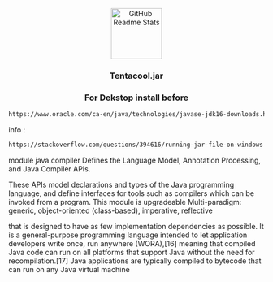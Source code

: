 
<p align="center">
 <img width="100px" src="https://upload.wikimedia.org/wikipedia/commons/8/8f/Nuvola_mimetypes_java_jar.png" align="center" alt="GitHub Readme Stats" />
</p>

<h3 align="center"><b>Tentacool.jar</b></h3>
<h3 align="center">For Dekstop install before </h3>


```md
https://www.oracle.com/ca-en/java/technologies/javase-jdk16-downloads.html
```
info :
```md
https://stackoverflow.com/questions/394616/running-jar-file-on-windows

```
module java.compiler
Defines the Language Model, Annotation Processing, and Java Compiler APIs.

These APIs model declarations and types of the Java programming language, and define interfaces for tools such as compilers which can be invoked from a program.
This module is upgradeable
Multi-paradigm: generic, object-oriented (class-based), imperative, reflective

that is designed to have as few implementation dependencies as possible. It is a general-purpose programming language 
intended to let application developers write once, run anywhere (WORA),[16] meaning that compiled Java code can run on all platforms 
that support Java without the need for recompilation.[17] 
Java applications are typically compiled to bytecode that can run on any Java virtual machine
       
